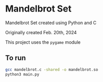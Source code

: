 # Mandelbrot Set
Mandelbrot Set created using Python and C

Originally created Feb. 20th, 2024

This project uses the `pygame` module

## To run
```bash
gcc mandelbrot.c -shared -o mandelbrot.so
python3 main.py
```
